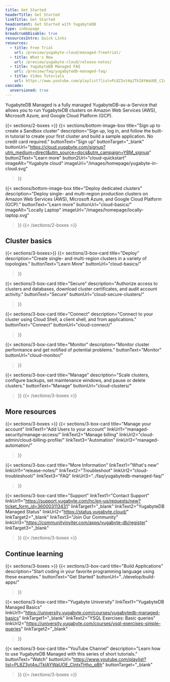 ```yaml
---
title: Get Started
headerTitle: Get Started
linkTitle: Get Started
headcontent: Get Started with YugabyteDB
type: indexpage
breadcrumbDisable: true
resourcesIntro: Quick Links
resources:
  - title: Free Trial
    url: /preview/yugabyte-cloud/managed-freetrial/
  - title: What's New
    url: /preview/yugabyte-cloud/release-notes/
  - title: YugabyteDB Managed FAQ
    url: /preview/faq/yugabytedb-managed-faq/
  - title: Video Tutorials
    url: https://www.youtube.com/playlist?list=PL8Z3vt4qJTkIAYWaUOE_CIntxTHho_pBh
cascade:
  unversioned: true
---
```


YugabyteDB Managed is a fully managed YugabyteDB-as-a-Service that allows you to run YugabyteDB clusters on Amazon Web Services (AWS), Microsoft Azure, and Google Cloud Platform (GCP).

{{< sections/2-boxes >}}
  {{< sections/bottom-image-box
    title="Sign up to create a Sandbox cluster"
    description="Sign up, log in, and follow the built-in tutorial to create your first cluster and build a sample application. No credit card required."
    buttonText="Sign up"
    buttonTarget="_blank"
    buttonUrl="https://cloud.yugabyte.com/signup?utm_medium=direct&utm_source=docs&utm_campaign=YBM_signup"
    button2Text="Learn more"
    button2Url="cloud-quickstart"
    imageAlt="Yugabyte cloud" imageUrl="/images/homepage/yugabyte-in-cloud.svg"
  >}}

  {{< sections/bottom-image-box
    title="Deploy dedicated clusters"
    description="Deploy single- and multi-region production clusters on Amazon Web Services (AWS), Microsoft Azure, and Google Cloud Platform (GCP)."
    buttonText="Learn more"
    buttonUrl="cloud-basics/"
    imageAlt="Locally Laptop" imageUrl="/images/homepage/locally-laptop.svg"
  >}}
{{< /sections/2-boxes >}}

## Cluster basics

{{< sections/3-boxes>}}
  {{< sections/3-box-card
    title="Deploy"
    description="Create single- and multi-region clusters in a variety of topologies."
    buttonText="Learn More"
    buttonUrl="cloud-basics/"
  >}}

  {{< sections/3-box-card
    title="Secure"
    description="Authorize access to clusters and databases, download cluster certificates, and audit account activity."
    buttonText="Secure"
    buttonUrl="cloud-secure-clusters/"
  >}}

  {{< sections/3-box-card
    title="Connect"
    description="Connect to your cluster using Cloud Shell, a client shell, and from applications."
    buttonText="Connect"
    buttonUrl="cloud-connect/"
  >}}

  {{< sections/3-box-card
    title="Monitor"
    description="Monitor cluster performance and get notified of potential problems."
    buttonText="Monitor"
    buttonUrl="cloud-monitor/"
  >}}

  {{< sections/3-box-card
    title="Manage"
    description="Scale clusters, configure backups, set maintenance windows, and pause or delete clusters."
    buttonText="Manage"
    buttonUrl="cloud-clusters/"
  >}}
{{< /sections/3-boxes >}}

## More resources

{{< sections/3-boxes >}}
  {{< sections/3-box-card
  title="Manage your account"
  linkText1="Add Users to your account"
  linkUrl1="managed-security/manage-access/"
  linkText2="Manage billing"
  linkUrl2="cloud-admin/cloud-billing-profile/"
  linkText3="Automation"
  linkUrl3="managed-automation/"
  >}}

  {{< sections/3-box-card
  title="More Information"
  linkText1="What's new"
  linkUrl1="release-notes/"
  linkText2="Troubleshoot"
  linkUrl2="cloud-troubleshoot/"
  linkText3="FAQ"
  linkUrl3="../faq/yugabytedb-managed-faq/"
  >}}

  {{< sections/3-box-card
  title="Support"
  linkText1="Contact Support"
  linkUrl1="https://support.yugabyte.com/hc/en-us/requests/new?ticket_form_id=360003113431"
  linkTarget1="_blank"
  linkText2="YugabyteDB Managed Status"
  linkUrl2="https://status.yugabyte.cloud/"
    linkTarget2="_blank"
  linkText3="Join Our Community"
  linkUrl3="https://communityinviter.com/apps/yugabyte-db/register"
  linkTarget3="_blank"
  >}}
{{< /sections/3-boxes >}}

## Continue learning

{{< sections/3-boxes >}}
  {{< sections/3-box-card
  title="Build Applications"
  description="Start coding in your favorite programming language using these examples."
  buttonText="Get Started"
  buttonUrl="../develop/build-apps/"
  >}}

  {{< sections/3-box-card
  title="Yugabyte University"
  linkText1="YugabyteDB Managed Basics"
  linkUrl1="https://university.yugabyte.com/courses/yugabytedb-managed-basics"
  linkTarget1="_blank"
  linkText2="YSQL Exercises: Basic queries"
  linkUrl2="https://university.yugabyte.com/courses/ysql-exercises-simple-queries"
  linkTarget2="_blank"
  >}}

  {{< sections/3-box-card
  title="YouTube Channel"
  description="Learn how to use YugabyteDB Managed with this series of short tutorials."
  buttonText="Watch"
  buttonUrl="https://www.youtube.com/playlist?list=PL8Z3vt4qJTkIAYWaUOE_CIntxTHho_pBh"
  buttonTarget="_blank"
  >}}
{{< /sections/3-boxes >}}
